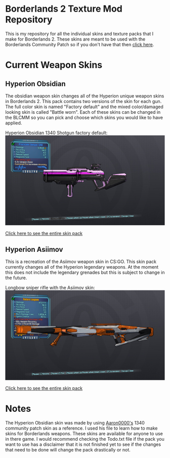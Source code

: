 Borderlands 2 Texture Mod Repository
==============================

This is my repository for all the individual skins and texture packs that I make for Borderlands 2.
These skins are meant to be used with the Borderlands Community Patch so if you don't have that
then [click here](https://www.youtube.com/watch?v=e68MFnAuIPQ).

Current Weapon Skins
==================

## Hyperion Obsidian
The obsidian weapon skin changes all of the Hyperion unique weapon skins in Borderlands 2. This pack contains two versions of the skin for
each gun. The full color skin is named "Factory default" and the mixed color/damaged looking skin is called "Battle worn".
Each of these skins can be changed in the BLCMM so you can pick and choose which skins you would like to have applied.

Hyperion Obsidian 1340 Shotgun factory default:
![Obsidian Skin](https://github.com/barrolskii/TextureMods/blob/master/HyperionObsidian/20180905184757_1.jpg)


[Click here to see the entire skin pack](https://imgur.com/a/dDbNjrB)


## Hyperion Asiimov
This is a recreation of the Asiimov weapon skin in CS:GO. This skin pack currently changes all of the Hyperion legendary weapons. At the moment this does not include the legendary grenades but this is subject to change in the future.

Longbow sniper rifle with the Asiimov skin:
![Longbow Asiimov skin](https://github.com/barrolskii/TextureMods/blob/master/HyperionAsiimov/20180909164933_1.jpg)


[Click here to see the entire skin pack](https://imgur.com/a/f3sTfhK)

Notes
=====
The Hyperion Obsidian skin was made by using [Aaron0000's](https://github.com/Aaron00000) 1340 community patch skin as a reference. 
I used his file to learn how to make skins for Borderlands weapons.
These skins are available for anyone to use in there game. I would recommend checking the Todo.txt file if the pack you want to use
has a disclaimer that it is not finished yet to see if the changes that need to be done will change the pack drastically or not.

